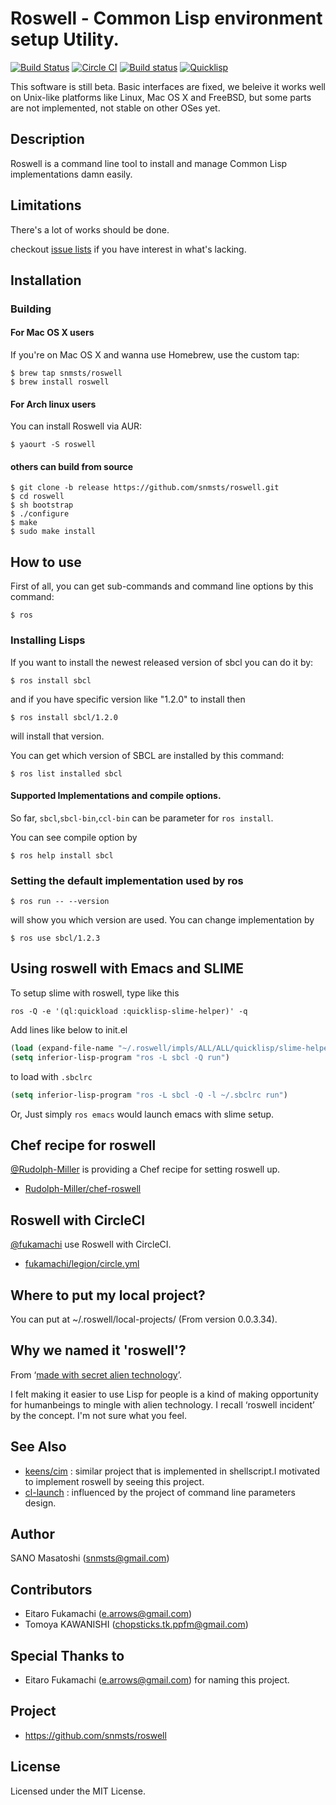 # Roswell - Common Lisp environment setup Utility.

[![Build Status](https://travis-ci.org/snmsts/roswell.svg?branch=master)](https://travis-ci.org/snmsts/roswell)
[![Circle CI](https://circleci.com/gh/snmsts/roswell/tree/master.svg?style=svg)](https://circleci.com/gh/snmsts/roswell/tree/master)
[![Build status](https://ci.appveyor.com/api/projects/status/ubs9la7881yarjjg?svg=true)](https://ci.appveyor.com/project/snmsts/roswell)
[![Quicklisp](http://quickdocs.org/badge/roswell.svg)](http://quickdocs.org/roswell/)

This software is still beta. Basic interfaces are fixed, we beleive it works well on Unix-like platforms like Linux, Mac OS X and FreeBSD, but some parts are not implemented, not stable on other OSes yet.

## Description
Roswell is a command line tool to install and manage Common Lisp implementations damn easily.

## Limitations
There's a lot of works should be done.

checkout [issue lists](https://github.com/snmsts/roswell/issues) if you have interest in what's lacking.

## Installation

### Building

#### For Mac OS X users

If you're on Mac OS X and wanna use Homebrew, use the custom tap:

    $ brew tap snmsts/roswell
    $ brew install roswell

#### For Arch linux users

You can install Roswell via AUR:

    $ yaourt -S roswell

#### others can build from source

    $ git clone -b release https://github.com/snmsts/roswell.git
    $ cd roswell
    $ sh bootstrap
    $ ./configure
    $ make
    $ sudo make install

## How to use

First of all, you can get sub-commands and command line options by this command:

    $ ros

### Installing Lisps

If you want to install the newest released version of sbcl you can do it by:

    $ ros install sbcl

and if you have specific version like "1.2.0" to install then

    $ ros install sbcl/1.2.0

will install that version.

You can get which version of SBCL are installed by this command:

    $ ros list installed sbcl

#### Supported Implementations and compile options.

So far, `sbcl`,`sbcl-bin`,`ccl-bin` can be parameter for `ros install`.

You can see compile option by

    $ ros help install sbcl

### Setting the default implementation used by ros

    $ ros run -- --version

will show you which version are used. You can change implementation by

    $ ros use sbcl/1.2.3

## Using roswell with Emacs and SLIME

To setup slime with roswell, type like this

```
ros -Q -e '(ql:quickload :quicklisp-slime-helper)' -q
```

Add lines like below to init.el

```lisp
(load (expand-file-name "~/.roswell/impls/ALL/ALL/quicklisp/slime-helper.el"))
(setq inferior-lisp-program "ros -L sbcl -Q run")
```

to load with `.sbclrc`

```lisp
(setq inferior-lisp-program "ros -L sbcl -Q -l ~/.sbclrc run")
```

Or, Just simply `ros emacs` would launch emacs with slime setup.

## Chef recipe for roswell

[@Rudolph-Miller](https://github.com/Rudolph-Miller) is providing a Chef recipe for setting roswell up.

- [Rudolph-Miller/chef-roswell](https://github.com/Rudolph-Miller/chef-roswell)

## Roswell with CircleCI

[@fukamachi](https://github.com/fukamachi) use Roswell with CircleCI.

- [fukamachi/legion/circle.yml](https://github.com/fukamachi/legion/blob/master/circle.yml)

## Where to put my local project?
You can put at ~/.roswell/local-projects/ (From version 0.0.3.34).

## Why we named it 'roswell'?
From &lsquo;[made with secret alien technology](http://www.lisperati.com/logo.html)&rsquo;.

I felt making it easier to use Lisp for people is a kind of making opportunity for humanbeings to mingle with alien technology. I recall &lsquo;roswell incident&rsquo; by the concept. I'm not sure what you feel.

## See Also
+ [keens/cim](https://github.com/keens/cim) : similar project that is implemented in shellscript.I motivated to implement roswell by seeing this project.
+ [cl-launch](http://cliki.net/cl-launch) : influenced by the project of command line parameters design.

## Author
SANO Masatoshi (snmsts@gmail.com)

## Contributors
 * Eitaro Fukamachi (e.arrows@gmail.com)
 * Tomoya KAWANISHI (chopsticks.tk.ppfm@gmail.com)

## Special Thanks to
 * Eitaro Fukamachi (e.arrows@gmail.com) for naming this project.

## Project
 * https://github.com/snmsts/roswell

## License
Licensed under the MIT License.
